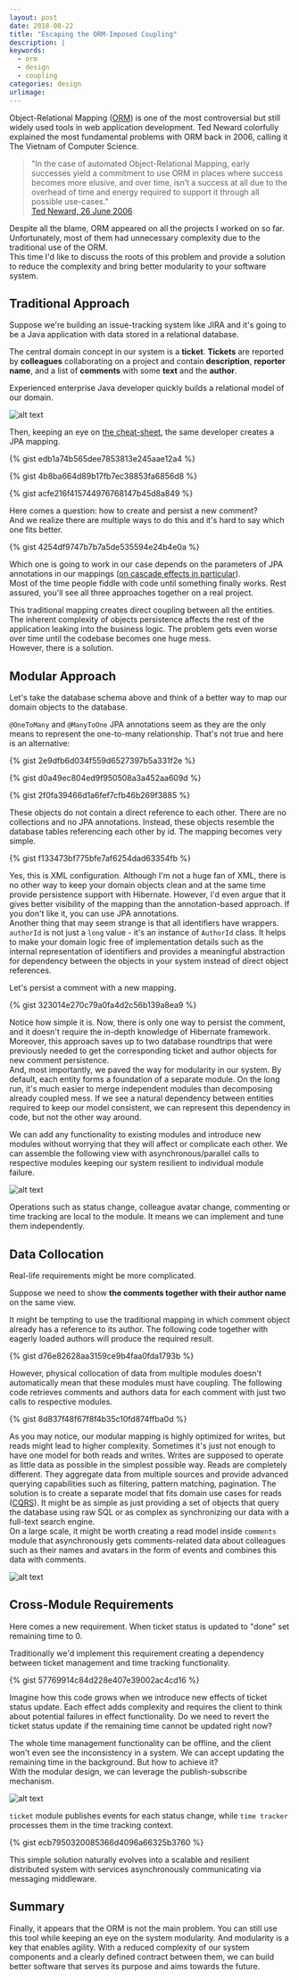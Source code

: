 ```yaml
---
layout: post
date: 2018-08-22
title: "Escaping the ORM-Imposed Coupling"
description: |
keywords:
  - orm
  - design
  - coupling
categories: design
urlimage: 
---
```


Object-Relational Mapping ([ORM](https://en.wikipedia.org/wiki/Object-relational_mapping)) is one of the most controversial but still widely used tools in web application development. Ted Neward colorfully explained the most fundamental problems with ORM back in 2006, calling it The Vietnam of Computer Science.

>"In the case of automated Object-Relational Mapping, early successes yield a commitment to use ORM in places where success becomes more elusive, and over time, isn’t a success at all due to the overhead of time and energy required to support it through all possible use-cases."  
>[Ted Neward, 26 June 2006](http://blogs.tedneward.com/post/the-vietnam-of-computer-science/)

Despite all the blame, ORM appeared on all the projects I worked on so far.
Unfortunately, most of them had unnecessary complexity due to the traditional use of the ORM.  
This time I'd like to discuss the roots of this problem and provide a solution to reduce the complexity and bring better modularity to your software system.

<!--more-->

## Traditional Approach

Suppose we're building an issue-tracking system like JIRA and it's going to be a Java application with data stored in a relational database.

The central domain concept in our system is a **ticket**. **Tickets** are reported by **colleagues** collaborating on a project and contain **description**, **reporter name**, and a list of **comments** with some **text** and the **author**.

Experienced enterprise Java developer quickly builds a relational model of our domain.

![alt text](https://bit.ly/2was1Ll?style=centered "relational tickets")

Then, keeping an eye on [the cheat-sheet](https://en.wikibooks.org/wiki/Java_Persistence/OneToMany), the same developer creates a JPA mapping.

{% gist edb1a74b565dee7853813e245aae12a4 %}

{% gist 4b8ba664d89b17fb7ec38853fa6856d8 %}

{% gist acfe216f415744976768147b45d8a849 %}

Here comes a question: how to create and persist a new comment?  
And we realize there are multiple ways to do this and it's hard to say which one fits better.

{% gist 4254df9747b7b7a5de535594e24b4e0a %}

Which one is going to work in our case depends on the parameters of JPA annotations in our mappings ([on cascade effects in particular](https://vladmihalcea.com/a-beginners-guide-to-jpa-and-hibernate-cascade-types/)).  
Most of the time people fiddle with code until something finally works. Rest assured, you'll see all three approaches together on a real project.  

This traditional mapping creates direct coupling between all the entities. The inherent complexity of objects persistence affects the rest of the application leaking into the business logic. The problem gets even worse over time until the codebase becomes one huge mess.  
However, there is a solution.

## Modular Approach

Let's take the database schema above and think of a better way to map our domain objects to the database.

`@OneToMany` and `@ManyToOne` JPA annotations seem as they are the only means to represent the one-to-many relationship. That's not true and here is an alternative:  

{% gist 2e9dfb6d034f559d6527397b5a331f2e %}

{% gist d0a49ec804ed9f950508a3a452aa609d %}

{% gist 2f0fa39466d1a6fef7cfb46b269f3885 %}

These objects do not contain a direct reference to each other. There are no collections and no JPA annotations. Instead, these objects resemble the database tables referencing each other by id. The mapping becomes very simple. 

{% gist f133473bf775bfe7af6254dad63354fb %}

Yes, this is XML configuration. Although I'm not a huge fan of XML, there is no other way to keep your domain objects clean and at the same time provide persistence support with Hibernate. However, I'd even argue that it gives better visibility of the mapping than the annotation-based approach. If you don't like it, you can use JPA annotations.  
Another thing that may seem strange is that all identifiers have wrappers. `authorId` is not just a `long` value - it's an instance of `AuthorId` class. It helps to make your domain logic free of implementation details such as the internal representation of identifiers and provides a meaningful abstraction for dependency between the objects in your system instead of direct object references.  

Let's persist a comment with a new mapping.

{% gist 323014e270c79a0fa4d2c56b139a8ea9 %}

Notice how simple it is. Now, there is only one way to persist the comment, and it doesn't require the in-depth knowledge of Hibernate framework. Moreover, this approach saves up to two database roundtrips that were previously needed to get the corresponding ticket and author objects for new comment persistence.  
And, most importantly, we paved the way for modularity in our system. 
By default, each entity forms a foundation of a separate module. On the long run, it's much easier to merge independent modules than decomposing already coupled mess. If we see a natural dependency between entities required to keep our model consistent, we can represent this dependency in code, but not the other way around.  

We can add any functionality to existing modules and introduce new modules without worrying that they will affect or complicate each other. We can assemble the following view with asynchronous/parallel calls to respective modules keeping our system resilient to individual module failure. 

![alt text](https://bit.ly/2whmX7Z?style=centered "all modules")

Operations such as status change, colleague avatar change, commenting or time tracking are local to the module. It means we can implement and tune them independently.  

## Data Collocation

Real-life requirements might be more complicated.  

Suppose we need to show **the comments together with their author name** on the same view.  

It might be tempting to use the traditional mapping in which comment object already has a reference to its author. The following code together with eagerly loaded authors will produce the required result.

{% gist d76e82628aa3159ce9b4faa0fda1793b %}

However, physical collocation of data from multiple modules doesn't automatically mean that these modules must have coupling.
The following code retrieves comments and authors data for each comment with just two calls to respective modules.

{% gist 8d837f48f67f8f4b35c10fd874ffba0d %}

As you may notice, our modular mapping is highly optimized for writes, but reads might lead to higher complexity.
Sometimes it's just not enough to have one model for both reads and writes. Writes are supposed to operate as little data as possible in the simplest possible way. Reads are completely different. They aggregate data from multiple sources and provide advanced querying capabilities such as filtering, pattern matching, pagination. 
The solution is to create a separate model that fits domain use cases for reads ([CQRS](https://martinfowler.com/bliki/CQRS.html)). It might be as simple as just providing a set of objects that query the database using raw SQL or as complex as synchronizing our data with a full-text search engine.  
On a large scale, it might be worth creating a read model inside `comments` module that asynchronously gets comments-related data about colleagues such as their names and avatars in the form of events and combines this data with comments.

![alt text](https://bit.ly/2La204p?style=centered "comments read model")

## Cross-Module Requirements

Here comes a new requirement. When ticket status is updated to "done" set remaining time to 0.

Traditionally we'd implement this requirement creating a dependency between ticket management and time tracking functionality.

{% gist 57769914c84d228e407e39002ac4cd16 %}

Imagine how this code grows when we introduce new effects of ticket status update. Each effect adds complexity and requires the client to think about potential failures in effect functionality. Do we need to revert the ticket status update if the remaining time cannot be updated right now? 

The whole time management functionality can be offline, and the client won't even see the inconsistency in a system. We can accept updating the remaining time in the background. But how to achieve it?  
With the modular design, we can leverage the publish-subscribe mechanism.

![alt text](https://bit.ly/2PkOjmm?style=centered "publish-subscribe")

`ticket` module publishes events for each status change, while `time tracker` processes them in the time tracking context. 

{% gist ecb7950320085366d4096a66325b3760 %}

This simple solution naturally evolves into a scalable and resilient distributed system with services asynchronously communicating via messaging middleware.  

## Summary

Finally, it appears that the ORM is not the main problem. You can still use this tool while keeping an eye on the system modularity. And modularity is a key that enables agility. With a reduced complexity of our system components and a clearly defined contract between them, we can build better software that serves its purpose and aims towards the future.
